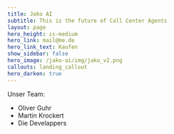 ```yaml
---
title: Jako AI
subtitle: This is the future of Call Center Agents
layout: page
hero_height: is-medium
hero_link: mail@me.de
hero_link_text: Kaufen
show_sidebar: false
hero_image: /jako-ai/img/jako_v2.png
callouts: landing_callout
hero_darken: true
---
```


Unser Team:

* Oliver Guhr
* Martin Krockert
* Die Develappers